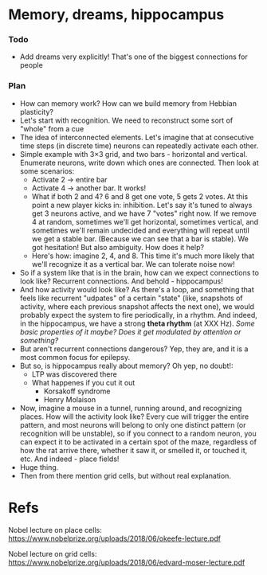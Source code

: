 # Memory, dreams, hippocampus

### Todo

* Add dreams very explicitly! That's one of the biggest connections for people

### Plan

* How can memory work? How can we build memory from Hebbian plasticity?
* Let's start with recognition. We need to reconstruct some sort of "whole" from a cue
* The idea of interconnected elements. Let's imagine that at consecutive time steps (in discrete time) neurons can repeatedly activate each other.
* Simple example with 3×3 grid, and two bars - horizontal and vertical. Enumerate neurons, write down which ones are connected. Then look at some scenarios:
    * Activate 2 → entire bar
    * Activate 4 → another bar. It works!
    * What if both 2 and 4? 6 and 8 get one vote, 5 gets 2 votes. At this point a new player kicks in: inhibition. Let's say it's tuned to always get 3 neurons active, and we have 7 "votes" right now. If we remove 4 at random, sometimes we'll get horizontal, sometimes vertical, and sometimes we'll remain undecided and everything will repeat until we get a stable bar. (Because we can see that a bar is stable). We got hesitation! But also ambiguity. How does it help?
    * Here's how: imagine 2, 4, and 8. This time it's much more likely that we'll recognize it as a vertical bar. We can tolerate noise now!
* So if a system like that is in the brain, how can we expect connections to look like? Recurrent connections. And behold - hippocampus!
* And how activity would look like? As there's a loop, and something that feels like recurrent "udpates" of a certain "state" (like, snapshots of activity, where each previous snapshot affects the next one), we would probably expect the system to fire periodically, in a rhythm. And indeed, in the hippocampus, we have a strong **theta rhythm** (at XXX Hz). _Some basic properties of it maybe? Does it get modulated by attention or something?_
* But aren't recurrent connections dangerous? Yep, they are, and it is a most common focus for epilepsy.
* But so, is hippocampus really about memory? Oh yep, no doubt!:
    * LTP was discovered there
    * What happenes if you cut it out
        * Korsakoff syndrome
        * Henry Molaison
* Now, imagine a mouse in a tunnel, running around, and recognizing places. How will the activity look like? Every cue will trigger the entire pattern, and most neurons will belong to only one distinct pattern (or recognition will be unstable), so if you connect to a random neuron, you can expect it to be activated in a certain spot of the maze, regardless of how the rat arrive there, whether it saw it, or smelled it, or touched it, etc. And indeed - place fields!
* Huge thing.
* Then from there mention grid cells, but without real explanation.

# Refs

Nobel lecture on place cells:
https://www.nobelprize.org/uploads/2018/06/okeefe-lecture.pdf

Nobel lecture on grid cells:
https://www.nobelprize.org/uploads/2018/06/edvard-moser-lecture.pdf